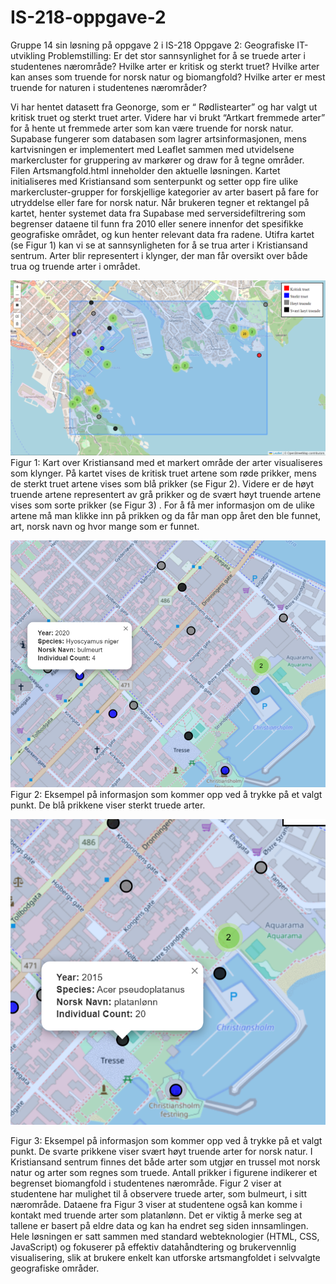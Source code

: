 # IS-218-oppgave-2
Gruppe 14 sin løsning på oppgave 2 i IS-218
 Oppgave 2: Geografiske IT-utvikling
Problemstilling: Er det stor sannsynlighet for å se truede arter i studentenes nærområde? Hvilke arter er kritisk og sterkt truet? Hvilke arter kan anses som truende for norsk natur og biomangfold?  Hvilke arter er mest truende for naturen i studentenes nærområder?


Vi har hentet datasett fra Geonorge, som er “ Rødlistearter” og har valgt ut kritisk truet og sterkt truet arter. Videre har vi brukt “Artkart fremmede arter” for å hente ut fremmede arter som kan være truende for norsk natur. Supabase fungerer som databasen som lagrer artsinformasjonen, mens kartvisningen er implementert med Leaflet sammen med utvidelsene markercluster for gruppering av markører og draw for å tegne områder. Filen Artsmangfold.html inneholder den aktuelle løsningen.
Kartet initialiseres med Kristiansand som senterpunkt og setter opp fire ulike markercluster-grupper for forskjellige kategorier av arter basert på fare for utryddelse eller fare for norsk natur. Når brukeren tegner et rektangel på kartet, henter systemet data fra Supabase med serversidefiltrering som begrenser dataene til funn fra 2010 eller senere innenfor det spesifikke geografiske området, og kun henter relevant data fra radene.
Utifra kartet (se Figur 1) kan vi se at sannsynligheten for å se trua arter i Kristiansand sentrum. Arter blir representert i klynger, der man får oversikt over både trua og truende arter i området.


![](Bilde1.png)
Figur 1: Kart over Kristiansand med et markert område der arter visualiseres som klynger. 
På kartet vises de kritisk truet artene som røde prikker, mens de sterkt truet artene vises som blå prikker (se Figur 2). Videre er de høyt truende artene representert av grå prikker og de svært høyt truende artene vises som sorte prikker (se Figur 3) . For å få mer informasjon om de ulike artene må man klikke inn på prikken og da får man opp året den ble funnet, art, norsk navn og hvor mange som er funnet. 

![](Bilde2.png)
Figur 2: Eksempel på informasjon som kommer opp ved å trykke på et valgt punkt. De blå prikkene viser sterkt truede arter.

![](Bilde3.png)

Figur 3: Eksempel på informasjon som kommer opp ved å trykke på et valgt punkt. De svarte prikkene viser svært høyt truende arter for norsk natur.
I Kristiansand sentrum finnes det både arter som utgjør en trussel mot norsk natur og arter som regnes som truede. Antall prikker i figurene indikerer et begrenset biomangfold i studentenes nærområde. Figur 2 viser at studentene har mulighet til å observere truede arter, som bulmeurt, i sitt nærområde. Dataene fra Figur 3 viser at studentene også kan komme i kontakt med truende arter som platanlønn. Det er viktig å merke seg at tallene er basert på eldre data og kan ha endret seg siden innsamlingen.
Hele løsningen er satt sammen med standard webteknologier (HTML, CSS, JavaScript) og fokuserer på effektiv datahåndtering og brukervennlig visualisering, slik at brukere enkelt kan utforske artsmangfoldet i selvvalgte geografiske områder.
